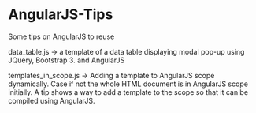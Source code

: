 # AngularJS-Tips
Some tips on AngularJS to reuse

data_table.js -> a template of a data table displaying modal pop-up using JQuery, Bootstrap 3. and AngularJS

templates_in_scope.js -> Adding a template to AngularJS scope dynamically. Case if not the whole HTML document is in AngularJS scope initially. A tip shows a way to add a template to the scope so that it can be compiled using AngularJS.

